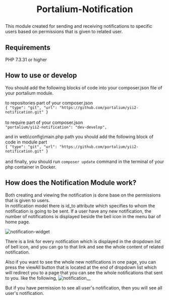 # <p align="center">Portalium-Notification</p>
This module created for sending and receiving notifications to specific users based on permissions
that is given to related user.

## Requirements
  PHP 7.3.31 or higher

## How to use or develop

 You should add the following blocks of code into your composer.json file of your portalium module.
 
 to repositories part of your composer.json
<br>
 `{
 "type": "git",
 "url": "https://github.com/portalium/yii2-notification.git"
 }`
<br>
<br>
to require part of your composer.json
<br>
 `"portalium/yii2-notification": "dev-develop",`

and in web\config\main.php path you should add the following block of code in module part
<br>
`{
"type": "git",
"url": "https://github.com/portalium/yii2-notification.git"
}`
<br><br>
and finally, you should run `composer update` command in the terminal of your php container in Docker.


## How does the Notification Module work?
Both creating and viewing the notification is done base on the permissions that is given to users.<br>
In notification model there is id_to attribute which specifies to whom the notification is going to be sent.
If a user have any new notification, the number of notifications is displayed beside the bell icon in the menu bar of home page.
<br>

![notification-widget](https://github.com/portalium/yii2-notification/assets/91452487/df3b87cd-a801-410c-ad27-30b4fc236c2c)
<br>

There is a link for every notification which is displayed in the dropdown list of bell icon, and you can go to that link and see the whole content of related notification. 
<br>


Also if you want to see the whole new notifications in one page, you can press the viewAll button that is located at the end of dropdown list which will
redirect you to a page that you can see the whole notifications that sent to you. like the following,
![notification__](https://github.com/portalium/yii2-notification/assets/91452487/6af4c3aa-e0b6-4de9-9e79-00f5e4ccf800)

But if you have permission to see all user's notification, then you will see all user's notification.
<br>